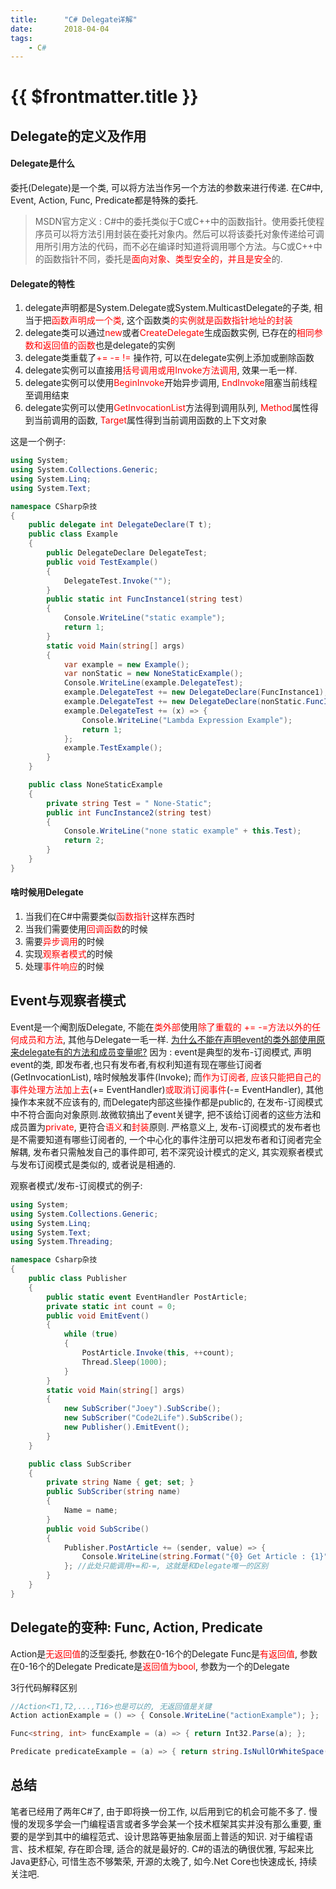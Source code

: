```yaml
---
title:      "C# Delegate详解"
date:       2018-04-04
tags:
    - C#
---
```


# {{ $frontmatter.title }}

## Delegate的定义及作用
#### Delegate是什么
委托(Delegate)是一个类, 可以将方法当作另一个方法的参数来进行传递. 在C#中, Event, Action, Func, Predicate都是特殊的委托.
>MSDN官方定义 : C#中的委托类似于C或C++中的函数指针。使用委托使程序员可以将方法引用封装在委托对象内。然后可以将该委托对象传递给可调用所引用方法的代码，而不必在编译时知道将调用哪个方法。与C或C++中的函数指针不同，委托是<span style="color: #ff0000;">面向对象、类型安全的，并且是安全</span>的.   

#### Delegate的特性
<ol>
 	<li>delegate声明都是System.Delegate或System.MulticastDelegate的子类, 相当于把<span style="color: #ff0000;">函数声明成一个类</span>, 这个函数类<span style="color: #ff0000;">的实例就是函数指针地址的封装</span></li><li>delegate类可以通过<span style="color: #ff0000;">new</span>或者<span style="color: #ff0000;">CreateDelegate</span>生成函数实例, 已存在的<span style="color: #ff0000;">相同参数和返回值的函数</span>也是delegate的实例</li><li>delegate类重载了<span style="color: #ff0000;">+= -= !=</span> 操作符, 可以在delegate实例上添加或删除函数</li><li>delegate实例可以直接用<span style="color: #ff0000;">括号调用或用Invoke方法调用</span>, 效果一毛一样.</li><li>delegate实例可以使用<span style="color: #ff0000;">BeginInvoke</span>开始异步调用, <span style="color: #ff0000;">EndInvoke</span>阻塞当前线程至调用结束</li><li>delegate实例可以使用<span style="color: #ff0000;">GetInvocationList</span>方法得到调用队列, <span style="color: #ff0000;">Method</span>属性得到当前调用的函数, <span style="color: #ff0000;">Target</span>属性得到当前调用函数的上下文对象</li>
</ol>

这是一个例子:
```cs
using System;
using System.Collections.Generic;
using System.Linq;
using System.Text;

namespace CSharp杂技
{
    public delegate int DelegateDeclare(T t);
    public class Example
    {
        public DelegateDeclare DelegateTest;
        public void TestExample()
        {
            DelegateTest.Invoke("");
        }
        public static int FuncInstance1(string test)
        {
            Console.WriteLine("static example");
            return 1;
        }
        static void Main(string[] args)
        {
            var example = new Example();
            var nonStatic = new NoneStaticExample();
            Console.WriteLine(example.DelegateTest);
            example.DelegateTest += new DelegateDeclare(FuncInstance1);
            example.DelegateTest += new DelegateDeclare(nonStatic.FuncInstance2);
            example.DelegateTest += (x) => { 
                Console.WriteLine("Lambda Expression Example");
                return 1; 
            };
            example.TestExample();
        }
    }

    public class NoneStaticExample
    {
        private string Test = " None-Static";
        public int FuncInstance2(string test)
        {
            Console.WriteLine("none static example" + this.Test);
            return 2;
        }
    }
}
```

#### 啥时候用Delegate
<ol><li>当我们在C#中需要类似<span style="color: #ff0000;">函数指针</span>这样东西时</li><li>当我们需要使用<span style="color: #ff0000;">回调函数</span>的时候</li><li>需要<span style="color: #ff0000;">异步调用</span>的时候</li><li>实现<span style="color: #ff0000;">观察者模式</span>的时候</li><li>处理<span style="color: #ff0000;">事件响应</span>的时候</li></ol>

## Event与观察者模式
Event是一个阉割版Delegate, 不能在<span style="color: #ff0000;">类外部</span>使用<span style="color: #ff0000;">除了重载的 += -=方法以外的任何成员和方法</span>, 其他与Delegate一毛一样.
<span style="text-decoration: underline;">为什么不能在声明event的类外部使用原来delegate有的方法和成员变量呢?</span>
因为 : event是典型的发布-订阅模式, 声明event的类, 即发布者,也只有发布者,有权利知道有现在哪些订阅者(GetInvocationList), 啥时候触发事件(Invoke); 而<span style="color: #ff0000;">作为订阅者, 应该只能把自己的事件处理方法加上去</span>(+= EventHandler)<span style="color: #ff0000;">或取消订阅事件</span>(-= EventHandler), 其他操作本来就不应该有的, 而Delegate内部这些操作都是public的, 在发布-订阅模式中不符合面向对象原则.故微软搞出了event关键字, 把不该给订阅者的这些方法和成员置为<span style="color: #ff0000;">private</span>, 更符合<span style="color: #ff0000;">语义</span>和<span style="color: #ff0000;">封装</span>原则. 严格意义上, 发布-订阅模式的发布者也是不需要知道有哪些订阅者的, 一个中心化的事件注册可以把发布者和订阅者完全解耦, 发布者只需触发自己的事件即可, 若不深究设计模式的定义, 其实观察者模式与发布订阅模式是类似的, 或者说是相通的.

观察者模式/发布-订阅模式的例子:
```cs
using System;
using System.Collections.Generic;
using System.Linq;
using System.Text;
using System.Threading;

namespace Csharp杂技
{
    public class Publisher
    {
        public static event EventHandler PostArticle;
        private static int count = 0;
        public void EmitEvent()
        {
            while (true)
            {
                PostArticle.Invoke(this, ++count);
                Thread.Sleep(1000);
            }
        }
        static void Main(string[] args)
        {
            new SubScriber("Joey").SubScribe();
            new SubScriber("Code2Life").SubScribe();
            new Publisher().EmitEvent();
        }
    }

    public class SubScriber
    {
        private string Name { get; set; }
        public SubScriber(string name)
        {
            Name = name;
        }
        public void SubScribe()
        {
            Publisher.PostArticle += (sender, value) => { 
                Console.WriteLine(string.Format("{0} Get Article : {1}", Name, value )); 
            }; //此处只能调用+=和-=, 这就是和Delegate唯一的区别
        }
    }
}
```
## Delegate的变种: Func, Action, Predicate
Action是<span style="color: #ff0000;">无返回值</span>的泛型委托, 参数在0-16个的Delegate
Func是<span style="color: #ff0000;">有返回值</span>, 参数在0-16个的Delegate
Predicate是<span style="color: #ff0000;">返回值为bool</span>, 参数为一个的Delegate   

3行代码解释区别
```cs
//Action<T1,T2,...,T16>也是可以的, 无返回值是关键
Action actionExample = () => { Console.WriteLine("actionExample"); };

Func<string, int> funcExample = (a) => { return Int32.Parse(a); };

Predicate predicateExample = (a) => { return string.IsNullOrWhiteSpace(a);};
```

## 总结
笔者已经用了两年C#了, 由于即将换一份工作, 以后用到它的机会可能不多了. 慢慢的发现多学会一门编程语言或者多学会某一个技术框架其实并没有那么重要, 重要的是学到其中的编程范式、设计思路等更抽象层面上普适的知识. 对于编程语言、技术框架, 存在即合理, 适合的就是最好的. C#的语法的确很优雅, 写起来比Java更舒心, 可惜生态不够繁荣, 开源的太晚了, 如今.Net Core也快速成长, 持续关注吧. 
